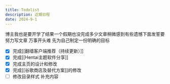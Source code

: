 ```yaml
---
title: Todolist
description: 近期日程
date: 2024-9-1
---
```

博主我也是要开学了结果一个假期也没完成多少文章稍微感到有些遗憾下面发誓要努力写文章
万事开头难 先为自己制定一份明确的目标
- [x] 完成[[翻墙客户端推荐（持续更新）]]
- [x] 完成[[Hentai主题软件分享]]
- [x] 完成主页的设计和修改
- [x] 完成[[谷歌商店及替代方案]]的修改
- [ ] 修改目录样式 补充内容